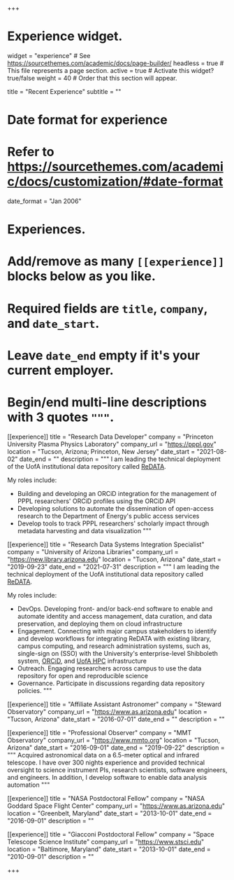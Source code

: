 +++
# Experience widget.
widget = "experience"  # See https://sourcethemes.com/academic/docs/page-builder/
headless = true  # This file represents a page section.
active = true  # Activate this widget? true/false
weight = 40  # Order that this section will appear.

title = "Recent Experience"
subtitle = ""

# Date format for experience
#   Refer to https://sourcethemes.com/academic/docs/customization/#date-format
date_format = "Jan 2006"

# Experiences.
#   Add/remove as many `[[experience]]` blocks below as you like.
#   Required fields are `title`, `company`, and `date_start`.
#   Leave `date_end` empty if it's your current employer.
#   Begin/end multi-line descriptions with 3 quotes `"""`.
[[experience]]
  title = "Research Data Developer"
  company = "Princeton University Plasma Physics Laboratory"
  company_url = "https://pppl.gov"
  location = "Tucson, Arizona; Princeton, New Jersey"
  date_start = "2021-08-02"
  date_end = ""
  description = """
  I am leading the technical deployment of the UofA institutional data
  repository called [ReDATA](https://arizona.figshare.com).
  
  My roles include:

  * Building and developing an ORCiD integration for the management
    of PPPL researchers' ORCiD profiles using the ORCiD API
  * Developing solutions to automate the dissemination of open-access
    research to the Department of Energy's public access services
  * Develop tools to track PPPL researchers' scholarly impact
    through metadata harvesting and data visualization
  """

[[experience]]
  title = "Research Data Systems Integration Specialist"
  company = "University of Arizona Libraries"
  company_url = "https://new.library.arizona.edu"
  location = "Tucson, Arizona"
  date_start = "2019-09-23"
  date_end = "2021-07-31"
  description = """
  I am leading the technical deployment of the UofA institutional data
  repository called [ReDATA](https://arizona.figshare.com).
  
  My roles include:

  * DevOps. Developing front- and/or back-end software to enable and automate
    identity and access management, data curation, and data preservation,
    and deploying them on cloud infrastructure
  * Engagement. Connecting with major campus stakeholders to identify and
    develop workflows for integrating ReDATA with existing library, campus
    computing, and research administration systems, such as, single-sign on
    (SSO) with the University's enterprise-level Shibboleth system,
    [ORCiD](https://orcid.org/), and [UofA HPC](http://hpc.arizona.edu/)
    infrastructure
  * Outreach. Engaging researchers across campus to use the data
    repository for open and reproducible science
  * Governance. Participate in discussions regarding data repository
    policies.
  """

[[experience]]
  title = "Affiliate Assistant Astronomer"
  company = "Steward Observatory"
  company_url = "https://www.as.arizona.edu"
  location = "Tucson, Arizona"
  date_start = "2016-07-01"
  date_end = ""
  description = ""

[[experience]]
  title = "Professional Observer"
  company = "MMT Observatory"
  company_url = "https://www.mmto.org"
  location = "Tucson, Arizona"
  date_start = "2016-09-01"
  date_end = "2019-09-22"
  description = """
  Acquired astronomical data on a 6.5-meter optical and infrared telescope.
  I have over 300 nights experience and provided technical oversight to
  science instrument PIs, research scientists, software engineers, and
  engineers. In addition, I develop software to enable data analysis
  automation
  """


[[experience]]
  title = "NASA Postdoctoral Fellow"
  company = "NASA Goddard Space Flight Center"
  company_url = "https://www.as.arizona.edu"
  location = "Greenbelt, Maryland"
  date_start = "2013-10-01"
  date_end = "2016-09-01"
  description = ""

[[experience]]
  title = "Giacconi Postdoctoral Fellow"
  company = "Space Telescope Science Institute"
  company_url = "https://www.stsci.edu"
  location = "Baltimore, Maryland"
  date_start = "2013-10-01"
  date_end = "2010-09-01"
  description = ""

+++
